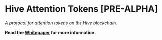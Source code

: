 # Hive Attention Tokens [PRE-ALPHA]

*A protocol for attention tokens on the Hive blockchain.*

**Read the [Whitepaper](/docs/whitepaper.md) for more information.**